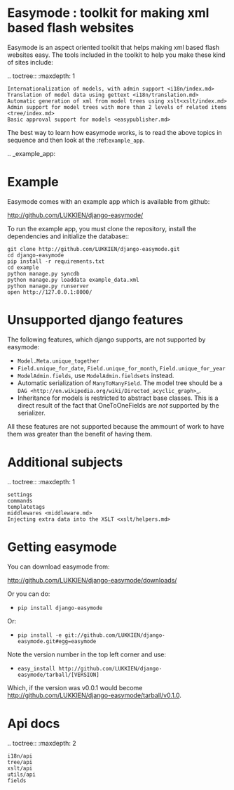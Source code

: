 Easymode : toolkit for making xml based flash websites
======================================================

Easymode is an aspect oriented toolkit that helps making xml based flash websites easy.
The tools included in the toolkit to help you make these kind of sites include:

.. toctree::
   :maxdepth: 1

    Internationalization of models, with admin support <i18n/index.md>
    Translation of model data using gettext <i18n/translation.md>
    Automatic generation of xml from model trees using xslt<xslt/index.md>
    Admin support for model trees with more than 2 levels of related items <tree/index.md>
    Basic approval support for models <easypublisher.md>

The best way to learn how easymode works, is to read the above topics in sequence
and then look at the :ref:`example_app`.

.. _example_app:

Example
=======

Easymode comes with an example app which is available from github:

http://github.com/LUKKIEN/django-easymode/

To run the example app, you must clone the repository, install the dependencies
and initialize the database::

    git clone http://github.com/LUKKIEN/django-easymode.git
    cd django-easymode
    pip install -r requirements.txt
    cd example
    python manage.py syncdb
    python manage.py loaddata example_data.xml
    python manage.py runserver
    open http://127.0.0.1:8000/
    
Unsupported django features
===========================

The following features, which django supports, are not supported by easymode:

- ``Model.Meta.unique_together``
- ``Field.unique_for_date``, ``Field.unique_for_month``, ``Field.unique_for_year``
- ``ModelAdmin.fields``, use ``ModelAdmin.fieldsets`` instead.
- Automatic serialization of ``ManyToManyField``. The model tree should 
  be a `DAG <http://en.wikipedia.org/wiki/Directed_acyclic_graph>`_.
- Inheritance for models is restricted to abstract base classes. 
  This is a direct result of the fact that OneToOneFields are *not* supported by
  the serializer.

All these features are not supported because the ammount of work to have them was greater than the benefit of having them.

Additional subjects
===================

.. toctree::
    :maxdepth: 1
    
    settings
    commands
    templatetags
    middlewares <middleware.md>
    Injecting extra data into the XSLT <xslt/helpers.md>

Getting easymode
================

You can download easymode from:

http://github.com/LUKKIEN/django-easymode/downloads/

Or you can do:

- ``pip install django-easymode``

Or:
- ``pip install -e git://github.com/LUKKIEN/django-easymode.git#egg=easymode``

Note the version number in the top left corner and use:

- ``easy_install http://github.com/LUKKIEN/django-easymode/tarball/[VERSION]``

Which, if the version was v0.0.1 would become http://github.com/LUKKIEN/django-easymode/tarball/v0.1.0.

Api docs
========

.. toctree::
    :maxdepth: 2

    i18n/api
    tree/api
    xslt/api
    utils/api
    fields    
    